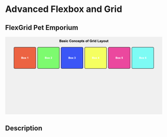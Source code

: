 # Advanced Flexbox and Grid

## FlexGrid Pet Emporium
![Screenshot of the project](assets/images/example.png)

## Description
